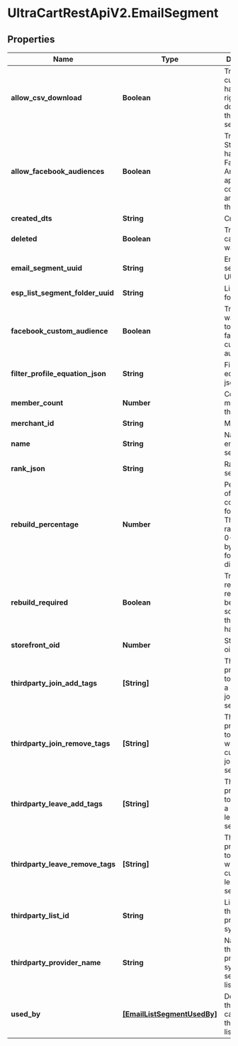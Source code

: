 # UltraCartRestApiV2.EmailSegment

## Properties
Name | Type | Description | Notes
------------ | ------------- | ------------- | -------------
**allow_csv_download** | **Boolean** | True if the current user has the rights to download this segment. | [optional] 
**allow_facebook_audiences** | **Boolean** | True if this StoreFront has the Facebook Analytics app connected and supports them | [optional] 
**created_dts** | **String** | Created date | [optional] 
**deleted** | **Boolean** | True if this campaign was deleted | [optional] 
**email_segment_uuid** | **String** | Email segment UUID | [optional] 
**esp_list_segment_folder_uuid** | **String** | List/Segment folder UUID | [optional] 
**facebook_custom_audience** | **Boolean** | True if you want to sync to a facebook custom audience | [optional] 
**filter_profile_equation_json** | **String** | File profile equation json | [optional] 
**member_count** | **Number** | Count of members in this segment | [optional] 
**merchant_id** | **String** | Merchant ID | [optional] 
**name** | **String** | Name of email segment | [optional] 
**rank_json** | **String** | Rank settings json | [optional] 
**rebuild_percentage** | **Number** | Percentage of completion for a rebuild.  The value range will be 0-1.  Multiply by 100 to format for display. | [optional] 
**rebuild_required** | **Boolean** | True if a rebuild is required because some part of the segment has changed | [optional] 
**storefront_oid** | **Number** | Storefront oid | [optional] 
**thirdparty_join_add_tags** | **[String]** | Third party provider tags to add when a customer joins the segment. | [optional] 
**thirdparty_join_remove_tags** | **[String]** | Third party provider tags to remove when a customer joins the segment. | [optional] 
**thirdparty_leave_add_tags** | **[String]** | Third party provider tags to add when a customer leaves the segment. | [optional] 
**thirdparty_leave_remove_tags** | **[String]** | Third party provider tags to remove when a customer leaves the segment. | [optional] 
**thirdparty_list_id** | **String** | List id of third party provider to sync with. | [optional] 
**thirdparty_provider_name** | **String** | Name of third party provider to sync segment to a list with. | [optional] 
**used_by** | [**[EmailListSegmentUsedBy]**](EmailListSegmentUsedBy.md) | Details on the flows or campaigns that use this list. | [optional] 


